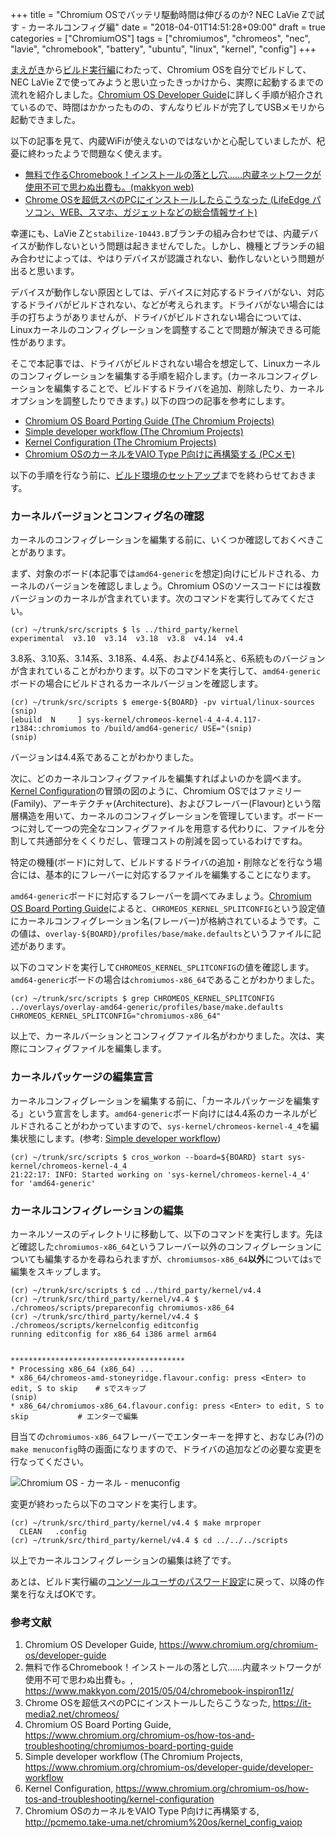 +++
title = "Chromium OSでバッテリ駆動時間は伸びるのか? NEC LaVie Zで試す - カーネルコンフィグ編"
date = "2018-04-01T14:51:28+09:00"
draft = true
categories = ["ChromiumOS"]
tags = ["chromiumos", "chromeos", "nec", "lavie", "chromebook", "battery", "ubuntu", "linux", "kernel", "config"]
+++

[まえがき](/post/chromiumos-self-build-intro/)から[ビルド実行編](/post/chromiumos-self-build-build/)にわたって、Chromium OSを自分でビルドして、NEC LaVie Zで使ってみようと思い立ったきっかけから、実際に起動するまでの流れを紹介しました。[Chromium OS Developer Guide](https://www.chromium.org/chromium-os/developer-guide)に詳しく手順が紹介されているので、時間はかかったものの、すんなりビルドが完了してUSBメモリから起動できました。

以下の記事を見て、内蔵WiFiが使えないのではないかと心配していましたが、杞憂に終わったようで問題なく使えます。

- [無料で作るChromebook！インストールの落とし穴……内蔵ネットワークが使用不可で思わぬ出費も。(makkyon web)](https://www.makkyon.com/2015/05/04/chromebook-inspiron11z/)
- [Chrome OSを超低スペのPCにインストールしたらこうなった (LifeEdge パソコン、WEB、スマホ、ガジェットなどの総合情報サイト)](https://it-media2.net/chromeos/)

幸運にも、LaVie Zと`stabilize-10443.B`ブランチの組み合わせでは、内蔵デバイスが動作しないという問題は起きませんでした。しかし、機種とブランチの組み合わせによっては、やはりデバイスが認識されない、動作しないという問題が出ると思います。

デバイスが動作しない原因としては、デバイスに対応するドライバがない、対応するドライバがビルドされない、などが考えられます。ドライバがない場合には手の打ちようがありませんが、ドライバがビルドされない場合については、Linuxカーネルのコンフィグレーションを調整することで問題が解決できる可能性があります。

そこで本記事では、ドライバがビルドされない場合を想定して、Linuxカーネルのコンフィグレーションを編集する手順を紹介します。(カーネルコンフィグレーションを編集することで、ビルドするドライバを追加、削除したり、カーネルオプションを調整したりできます。) 以下の四つの記事を参考にします。

- [Chromium OS Board Porting Guide (The Chromium Projects)](https://www.chromium.org/chromium-os/how-tos-and-troubleshooting/chromiumos-board-porting-guide)
- [Simple developer workflow (The Chromium Projects)](https://www.chromium.org/chromium-os/developer-guide/developer-workflow)
- [Kernel Configuration (The Chromium Projects)](https://www.chromium.org/chromium-os/how-tos-and-troubleshooting/kernel-configuration)
- [Chromium OSのカーネルをVAIO Type P向けに再構築する (PCメモ)](http://pcmemo.take-uma.net/chromium%20os/kernel_config_vaiop)

以下の手順を行なう前に、[ビルド環境のセットアップ](/post/chromiumos-self-build-build/#ビルド環境のセットアップ)までを終わらせておきます。

### カーネルバージョンとコンフィグ名の確認
カーネルのコンフィグレーションを編集する前に、いくつか確認しておくべきことがあります。

まず、対象のボード(本記事では`amd64-generic`を想定)向けにビルドされる、カーネルのバージョンを確認しましょう。Chromium OSのソースコードには複数バージョンのカーネルが含まれています。次のコマンドを実行してみてください。

``` shell-session
(cr) ~/trunk/src/scripts $ ls ../third_party/kernel
experimental  v3.10  v3.14  v3.18  v3.8  v4.14  v4.4
```

3.8系、3.10系、3.14系、3.18系、4.4系、および4.14系と、6系統ものバージョンが含まれていることがわかります。以下のコマンドを実行して、`amd64-generic`ボードの場合にビルドされるカーネルバージョンを確認します。

``` shell-session
(cr) ~/trunk/src/scripts $ emerge-${BOARD} -pv virtual/linux-sources
(snip)
[ebuild  N     ] sys-kernel/chromeos-kernel-4_4-4.4.117-r1384::chromiumos to /build/amd64-generic/ USE="(snip)
(snip)
```

バージョンは4.4系であることがわかりました。

次に、どのカーネルコンフィグファイルを編集すればよいのかを調べます。[Kernel Configuration](http://www.chromium.org/chromium-os/how-tos-and-troubleshooting/kernel-configuration)の冒頭の図のように、Chromium OSではファミリー(Family)、アーキテクチャ(Architecture)、およびフレーバー(Flavour)という階層構造を用いて、カーネルのコンフィグレーションを管理しています。ボード一つに対して一つの完全なコンフィグファイルを用意する代わりに、ファイルを分割して共通部分をくくりだし、管理コストの削減を図っているわけですね。

特定の機種(ボード)に対して、ビルドするドライバの追加・削除などを行なう場合には、基本的にフレーバーに対応するファイルを編集することになります。

`amd64-generic`ボードに対応するフレーバーを調べてみましょう。[Chromium OS Board Porting Guide](https://www.chromium.org/chromium-os/how-tos-and-troubleshooting/chromiumos-board-porting-guide)によると、`CHROMEOS_KERNEL_SPLITCONFIG`という設定値にカーネルコンフィグレーション名(フレーバー)が格納されているようです。この値は、`overlay-${BOARD}/profiles/base/make.defaults`というファイルに記述があります。

以下のコマンドを実行して`CHROMEOS_KERNEL_SPLITCONFIG`の値を確認します。`amd64-generic`ボードの場合は`chromiumos-x86_64`であることがわかりました。

``` shell-session
(cr) ~/trunk/src/scripts $ grep CHROMEOS_KERNEL_SPLITCONFIG ../overlays/overlay-amd64-generic/profiles/base/make.defaults
CHROMEOS_KERNEL_SPLITCONFIG="chromiumos-x86_64"
```

以上で、カーネルバーションとコンフィグファイル名がわかりました。次は、実際にコンフィグファイルを編集します。

### カーネルパッケージの編集宣言
カーネルコンフィグレーションを編集する前に、「カーネルパッケージを編集する」という宣言をします。`amd64-generic`ボード向けには4.4系のカーネルがビルドされることがわかっていますので、`sys-kernel/chromeos-kernel-4_4`を編集状態にします。(参考: [Simple developer workflow](https://www.chromium.org/chromium-os/developer-guide/developer-workflow))

``` shell-session
(cr) ~/trunk/src/scripts $ cros_workon --board=${BOARD} start sys-kernel/chromeos-kernel-4_4
21:22:17: INFO: Started working on 'sys-kernel/chromeos-kernel-4_4' for 'amd64-generic'
```

### カーネルコンフィグレーションの編集
カーネルソースのディレクトリに移動して、以下のコマンドを実行します。先ほど確認した`chromiumos-x86_64`というフレーバー以外のコンフィグレーションについても編集するかを尋ねられますが、`chromiumsos-x86_64`**以外**については`s`で編集をスキップします。

``` shell-session
(cr) ~/trunk/src/scripts $ cd ../third_party/kernel/v4.4
(cr) ~/trunk/src/third_party/kernel/v4.4 $ ./chromeos/scripts/prepareconfig chromiumos-x86_64
(cr) ~/trunk/src/third_party/kernel/v4.4 $ ./chromeos/scripts/kernelconfig editconfig
running editconfig for x86_64 i386 armel arm64


***************************************
* Processing x86_64 (x86_64) ... 
* x86_64/chromeos-amd-stoneyridge.flavour.config: press <Enter> to edit, S to skip    # sでスキップ
(snip)
* x86_64/chromiumos-x86_64.flavour.config: press <Enter> to edit, S to skip           # エンターで編集
```

目当ての`chromiumos-x86_64`フレーバーでエンターキーを押すと、おなじみ(?)の`make menuconfig`時の画面になりますので、ドライバの追加などの必要な変更を行なってください。

![Chromium OS - カーネル - menuconfig](/img/chromiumos/chromiumos-kernel-reconfig.png)

変更が終わったら以下のコマンドを実行します。

``` shell-session
(cr) ~/trunk/src/third_party/kernel/v4.4 $ make mrproper
  CLEAN   .config
(cr) ~/trunk/src/third_party/kernel/v4.4 $ cd ../../../scripts
```

以上でカーネルコンフィグレーションの編集は終了です。

あとは、ビルド実行編の[コンソールユーザのパスワード設定](/post/chromiumos-self-build-build/#コンソールユーザのパスワード設定)に戻って、以降の作業を行なえばOKです。

### 参考文献
1. Chromium OS Developer Guide, https://www.chromium.org/chromium-os/developer-guide
1. 無料で作るChromebook！インストールの落とし穴……内蔵ネットワークが使用不可で思わぬ出費も。, https://www.makkyon.com/2015/05/04/chromebook-inspiron11z/
1. Chrome OSを超低スペのPCにインストールしたらこうなった, https://it-media2.net/chromeos/
1. Chromium OS Board Porting Guide, https://www.chromium.org/chromium-os/how-tos-and-troubleshooting/chromiumos-board-porting-guide
1. Simple developer workflow (The Chromium Projects, https://www.chromium.org/chromium-os/developer-guide/developer-workflow
1. Kernel Configuration, https://www.chromium.org/chromium-os/how-tos-and-troubleshooting/kernel-configuration
1. Chromium OSのカーネルをVAIO Type P向けに再構築する, http://pcmemo.take-uma.net/chromium%20os/kernel_config_vaiop
